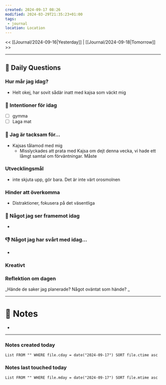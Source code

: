 ```yaml
---
created: 2024-09-17 08:26
modified: 2024-03-29T21:35:23+01:00
tags:
 - journal
location: Location
---
```


<< [[Journal/2024-09-16|Yesterday]] | [[Journal/2024-09-18|Tomorrow]] >>

---
## 📅 Daily Questions
### Hur mår jag idag?
- Helt okej, har sovit sådär inatt med kajsa som väckt mig

### 🚀  Intentioner för idag
- [ ] gymma
- [ ] Laga mat

### 🙏 Jag är tacksam för...
- Kajsas tålamod med mig
	- Misslyckades att prata med Kajsa om dejt denna vecka, vi hade ett låmgt samtal om förväntningar. Måste 
### Utvecklingsmål
- inte skjuta upp, gör bara. Det är inte värt orosmolnen
### Hinder att överkomma
- Distraktioner, fokusera på det väsentliga

### 🙌 Något jag ser framemot idag
- 

### 👎 Något jag har svårt med idag...
- 

### Kreativt

### Reflektion om dagen
_Hände de saker jag planerade? Något oväntat som hände? _

---
# 📝 Notes
- 
---
### Notes created today
```dataview
List FROM "" WHERE file.cday = date("2024-09-17") SORT file.ctime asc
```
### Notes last touched today
```dataview
List FROM "" WHERE file.mday = date("2024-09-17") SORT file.mtime asc
```